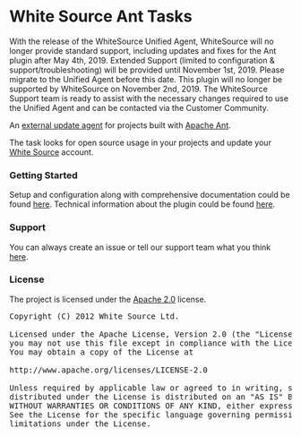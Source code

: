 White Source Ant Tasks
===================

With the release of the WhiteSource Unified Agent, WhiteSource will no longer provide standard support, including updates and fixes for the Ant plugin after May 4th, 2019. Extended Support (limited to configuration & support/troubleshooting) will be provided until November 1st, 2019. Please migrate to the Unified Agent before this date. This plugin will no longer be supported by WhiteSource on November 2nd, 2019. The WhiteSource Support team is ready to assist with the necessary changes required to use the Unified Agent and can be contacted via the Customer Community.
 
An [external update agent][1] for projects built with [Apache Ant][2].

The task looks for open source usage in your projects and update your [White Source][3] account.

### Getting Started
Setup and configuration along with comprehensive documentation could be found [here][4].
Technical information about the plugin could be found [here][5].

### Support
You can always create an issue or tell our support team what you think [here][6].

### License
The project is licensed under the [Apache 2.0][7] license.
<pre>
Copyright (C) 2012 White Source Ltd.

Licensed under the Apache License, Version 2.0 (the "License");
you may not use this file except in compliance with the License.
You may obtain a copy of the License at

http://www.apache.org/licenses/LICENSE-2.0

Unless required by applicable law or agreed to in writing, software
distributed under the License is distributed on an "AS IS" BASIS,
WITHOUT WARRANTIES OR CONDITIONS OF ANY KIND, either express or implied.
See the License for the specific language governing permissions and
limitations under the License.
</pre>

[1]: http://www.github.com/whitesource/agents
[2]: http://ant.apache.org
[3]: http://www.whitesourcesoftware.com
[4]: http://docs.whitesourcesoftware.com/display/serviceDocs/Ant+plugin
[5]: http://whitesource.github.com/ant-plugin
[6]: mailto:support@whitesourcesoftware.com
[7]: http://www.apache.org/licenses/LICENSE-2.0.html
